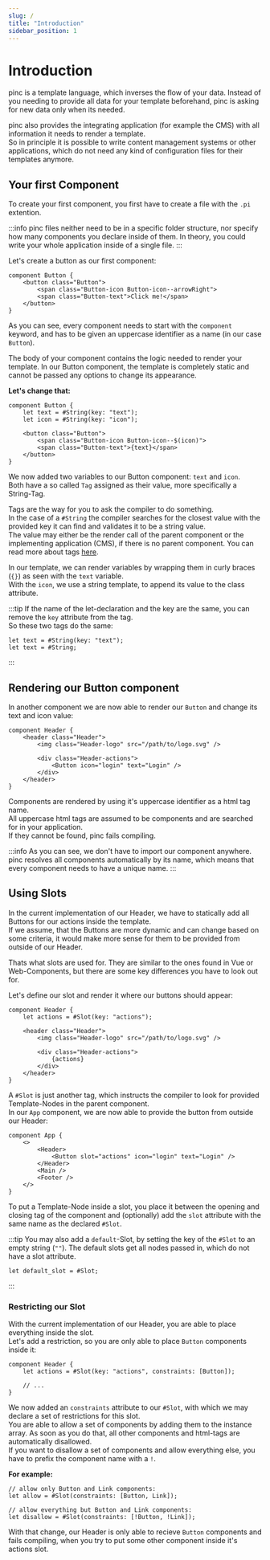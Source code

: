 ```yaml
---
slug: /
title: "Introduction"
sidebar_position: 1
---
```


# Introduction

pinc is a template language, which inverses the flow of your data. Instead of you needing to provide all data for your template beforehand, pinc is asking for new data only when its needed.

pinc also provides the integrating application (for example the CMS) with all information it needs to render a template. <br />
So in principle it is possible to write content management systems or other applications, which do not need any kind of configuration files for their templates anymore.

## Your first Component

To create your first component, you first have to create a file with the `.pi` extention.

:::info
pinc files neither need to be in a specific folder structure, nor specify how many components you declare inside of them. In theory, you could write your whole application inside of a single file.
:::

Let's create a button as our first component:

```pi title="Button.pi"
component Button {
    <button class="Button">
        <span class="Button-icon Button-icon--arrowRight">
        <span class="Button-text">Click me!</span>
    </button>
}
```

As you can see, every component needs to start with the `component` keyword, and has to be given an uppercase identifier as a name (in our case `Button`).

The body of your component contains the logic needed to render your template. In our Button component, the template is completely static and cannot be passed any options to change its appearance.

**Let's change that:**

```pi title="Button.pi"
component Button {
    let text = #String(key: "text");
    let icon = #String(key: "icon");

    <button class="Button">
        <span class="Button-icon Button-icon--$(icon)">
        <span class="Button-text">{text}</span>
    </button>
}
```

We now added two variables to our Button component: `text` and `icon`. <br />
Both have a so called `Tag` assigned as their value, more specifically a String-Tag.

Tags are the way for you to ask the compiler to do something. <br />
In the case of a `#String` the compiler searches for the closest value with the provided key it can find and validates it to be a string value. <br />
The value may either be the render call of the parent component or the implementing application (CMS), if there is no parent component. You can read more about tags [here](Language%20Features/tags).

In our template, we can render variables by wrapping them in curly braces (`{}`) as seen with the `text` variable. <br />
With the `icon`, we use a string template, to append its value to the class attribute.

:::tip
If the name of the let-declaration and the key are the same, you can remove the `key` attribute from the tag. <br />
So these two tags do the same:
```
let text = #String(key: "text");
let text = #String;
```
:::

## Rendering our Button component

In another component we are now able to render our `Button` and change its text and icon value:

```pi title="Header.pi"
component Header {
    <header class="Header">
        <img class="Header-logo" src="/path/to/logo.svg" />

        <div class="Header-actions">
            <Button icon="login" text="Login" />
        </div>
    </header>
}
```

Components are rendered by using it's uppercase identifier as a html tag name. <br />
All uppercase html tags are assumed to be components and are searched for in your application. <br />
If they cannot be found, pinc fails compiling.

:::info
As you can see, we don't have to import our component anywhere. <br />
pinc resolves all components automatically by its name, which means that every component needs to have a unique name.
:::

## Using Slots

In the current implementation of our Header, we have to statically add all Buttons for our actions inside the template. <br />
If we assume, that the Buttons are more dynamic and can change based on some criteria, it would make more sense for them to be provided from outside of our Header.

Thats what slots are used for. They are similar to the ones found in Vue or Web-Components, but there are some key differences you have to look out for.

Let's define our slot and render it where our buttons should appear:

```pi title="Header.pi"
component Header {
    let actions = #Slot(key: "actions");

    <header class="Header">
        <img class="Header-logo" src="/path/to/logo.svg" />

        <div class="Header-actions">
            {actions}
        </div>
    </header>
}
```

A `#Slot` is just another tag, which instructs the compiler to look for provided Template-Nodes in the parent component. <br />
In our `App` component, we are now able to provide the button from outside our Header:

```pi title="App.pi"
component App {
    <>
        <Header>
            <Button slot="actions" icon="login" text="Login" />
        </Header>
        <Main />
        <Footer />
    </>
}
```

To put a Template-Node inside a slot, you place it between the opening and closing tag of the component and (optionally) add the `slot` attribute with the same name as the declared `#Slot`. <br />

:::tip
You may also add a `default`-Slot, by setting the key of the `#Slot` to an empty string (`""`). The default slots get all nodes passed in, which do not have a slot attribute.
```pi
let default_slot = #Slot;
```
:::

### Restricting our Slot

With the current implementation of our Header, you are able to place everything inside the slot. <br />
Let's add a restriction, so you are only able to place `Button` components inside it:

```pi title="Header.pi"
component Header {
    let actions = #Slot(key: "actions", constraints: [Button]);

    // ...
}
```

We now added an `constraints` attribute to our `#Slot`, with which we may declare a set of restrictions for this slot. <br />
You are able to allow a set of components by adding them to the instance array. As soon as you do that, all other components and html-tags are automatically disallowed. <br />
If you want to disallow a set of components and allow everything else, you have to prefix the component name with a `!`. <br />

**For example:**

```pi
// allow only Button and Link components:
let allow = #Slot(constraints: [Button, Link]);

// allow everything but Button and Link components:
let disallow = #Slot(constraints: [!Button, !Link]);
```

With that change, our Header is only able to recieve `Button` components and fails compiling, when you try to put some other component inside it's actions slot.
